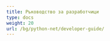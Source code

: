 ```yaml
---
title: Ръководство за разработчици
type: docs
weight: 20
url: /bg/python-net/developer-guide/
---
```

